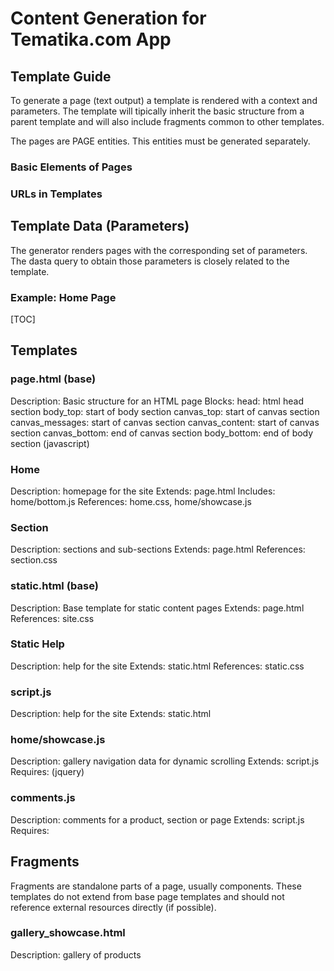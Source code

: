 Content Generation for Tematika.com App
=======================================

Template Guide
--------------

To generate a page (text output) a template is rendered with a context and
parameters. The template will tipically inherit the basic structure from a
parent template and will also include fragments common to other templates.

The pages are PAGE entities. This entities must be generated separately.

### Basic Elements of Pages

### URLs in Templates

Template Data (Parameters)
--------------------------

The generator renders pages with the corresponding set of parameters. The
dasta query to obtain those parameters is closely related to the template.

### Example: Home Page

[TOC]

Templates
---------

### page.html (base)

Description:   Basic structure for an HTML page
Blocks:
    head:             html head section
    body_top:         start of body section
    canvas_top:       start of canvas section
    canvas_messages:  start of canvas section
    canvas_content:   start of canvas section
    canvas_bottom:    end of canvas section
    body_bottom:      end of body section (javascript)

### Home

Description: homepage for the site
Extends:     page.html
Includes:    home/bottom.js
References:  home.css, home/showcase.js

### Section

Description: sections and sub-sections
Extends:     page.html
References:  section.css

### static.html (base)

Description: Base template for static content pages
Extends:     page.html
References:  site.css

### Static Help

Description: help for the site
Extends:     static.html
References:  static.css

### script.js

Description: help for the site
Extends:     static.html

### home/showcase.js

Description: gallery navigation data for dynamic scrolling
Extends:     script.js
Requires:    (jquery)

### comments.js

Description: comments for a product, section or page
Extends:     script.js
Requires:    


Fragments
---------

Fragments are standalone parts of a page, usually components. These templates
do not extend from base page templates and should not reference external
resources directly (if possible).

### gallery_showcase.html

Description: gallery of products

